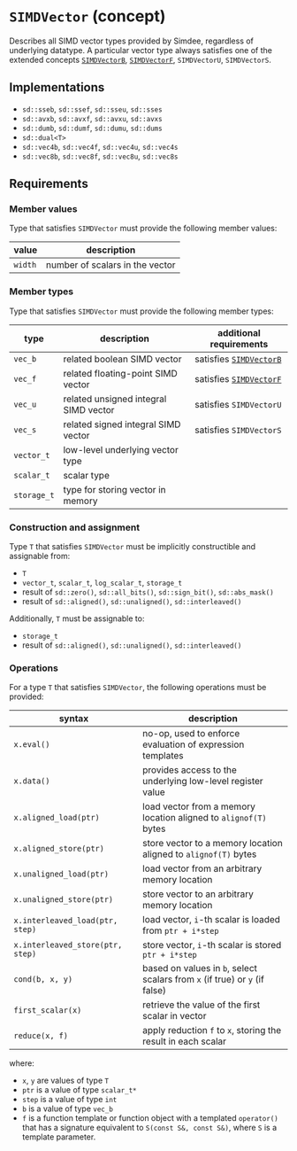 # `SIMDVector` (concept)

Describes all SIMD vector types provided by Simdee, regardless of underlying datatype. A particular vector type always satisfies one of the extended concepts [`SIMDVectorB`](SIMDVectorB.md), [`SIMDVectorF`](SIMDVectorF.md), `SIMDVectorU`, `SIMDVectorS`.

## Implementations

* `sd::sseb`, `sd::ssef`, `sd::sseu`, `sd::sses`
* `sd::avxb`, `sd::avxf`, `sd::avxu`, `sd::avxs`
* `sd::dumb`, `sd::dumf`, `sd::dumu`, `sd::dums`
* `sd::dual<T>`
* `sd::vec4b`, `sd::vec4f`, `sd::vec4u`, `sd::vec4s`
* `sd::vec8b`, `sd::vec8f`, `sd::vec8u`, `sd::vec8s`

## Requirements

### Member values

Type that satisfies `SIMDVector` must provide the following member values:

value   | description
--------|---------------------------------
`width` | number of scalars in the vector

### Member types

Type that satisfies `SIMDVector` must provide the following member types:

type           | description                                  | additional requirements
---------------|----------------------------------------------|-------------------------
`vec_b`        | related boolean SIMD vector                  | satisfies [`SIMDVectorB`](SIMDVectorB.md)
`vec_f`        | related floating-point SIMD vector           | satisfies [`SIMDVectorF`](SIMDVectorF.md)
`vec_u`        | related unsigned integral SIMD vector        | satisfies `SIMDVectorU`
`vec_s`        | related signed integral SIMD vector          | satisfies `SIMDVectorS`
`vector_t`     | low-level underlying vector type             |
`scalar_t`     | scalar type                                  |
`storage_t`    | type for storing vector in memory            |

### Construction and assignment

Type `T` that satisfies `SIMDVector` must be implicitly constructible and assignable from:
* `T`
* `vector_t`, `scalar_t`, `log_scalar_t`, `storage_t`
* result of `sd::zero()`, `sd::all_bits()`, `sd::sign_bit()`, `sd::abs_mask()`
* result of `sd::aligned()`, `sd::unaligned()`, `sd::interleaved()`

Additionally, `T` must be assignable to:
* `storage_t`
* result of `sd::aligned()`, `sd::unaligned()`, `sd::interleaved()`

### Operations

For a type `T` that satisfies `SIMDVector`, the following operations must be provided:

syntax                           | description
---------------------------------|-----------------------------------------------------------------------------
`x.eval()`                       | no-op, used to enforce evaluation of expression templates
`x.data()`                       | provides access to the underlying low-level register value
`x.aligned_load(ptr)`            | load vector from a memory location aligned to `alignof(T)` bytes
`x.aligned_store(ptr)`           | store vector to a memory location aligned to `alignof(T)` bytes
`x.unaligned_load(ptr)`          | load vector from an arbitrary memory location
`x.unaligned_store(ptr)`         | store vector to an arbitrary memory location
`x.interleaved_load(ptr, step)`  | load vector, `i`-th scalar is loaded from `ptr + i*step`
`x.interleaved_store(ptr, step)` | store vector, `i`-th scalar is stored `ptr + i*step`
`cond(b, x, y)`                  | based on values in `b`, select scalars from `x` (if true) or `y` (if false)
`first_scalar(x)`                | retrieve the value of the first scalar in vector
`reduce(x, f)`                   | apply reduction `f` to `x`, storing the result in each scalar

where:
* `x`, `y` are values of type `T`
* `ptr` is a value of type `scalar_t*`
* `step` is a value of type `int`
* `b` is a value of type `vec_b`
* `f` is a function template or function object with a templated `operator()` that has a signature equivalent to `S(const S&, const S&)`, where `S` is a template parameter.

